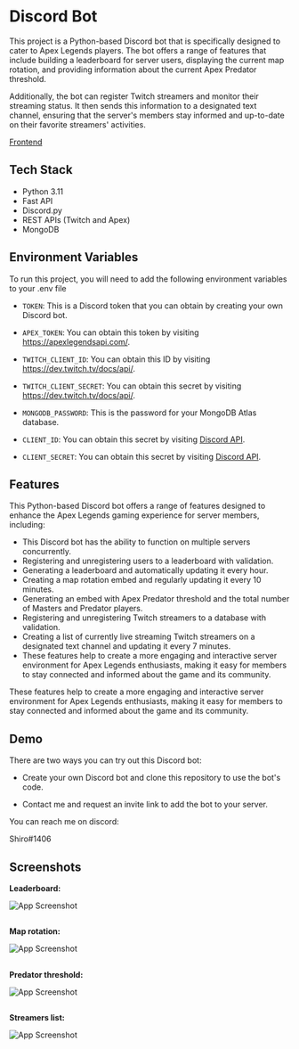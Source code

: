 
# Discord Bot

This project is a Python-based Discord bot that is specifically designed to cater to Apex Legends players. The bot offers a range of features that include building a leaderboard for server users, displaying the current map rotation, and providing information about the current Apex Predator threshold.

Additionally, the bot can register Twitch streamers and monitor their streaming status. It then sends this information to a designated text channel, ensuring that the server's members stay informed and up-to-date on their favorite streamers' activities.

[Frontend](https://github.com/shiro47/GSBot-frontend)

## Tech Stack

- Python 3.11
- Fast API
- Discord.py
- REST APIs (Twitch and Apex)
- MongoDB



## Environment Variables

To run this project, you will need to add the following environment variables to your .env file

- `TOKEN`: This is a Discord token that you can obtain by creating your own Discord bot.

- `APEX_TOKEN`: You can obtain this token by visiting https://apexlegendsapi.com/.

- `TWITCH_CLIENT_ID`: You can obtain this ID by visiting https://dev.twitch.tv/docs/api/.

- `TWITCH_CLIENT_SECRET`: You can obtain this secret by visiting https://dev.twitch.tv/docs/api/.

- `MONGODB_PASSWORD`: This is the password for your MongoDB Atlas database.
  
- `CLIENT_ID`: You can obtain this secret by visiting [Discord API](https://discord.com/developers/docs/topics/oauth2).

- `CLIENT_SECRET`: You can obtain this secret by visiting [Discord API](https://discord.com/developers/docs/topics/oauth2).
## Features

This Python-based Discord bot offers a range of features designed to enhance the Apex Legends gaming experience for server members, including:

- This Discord bot has the ability to function on multiple servers concurrently.
- Registering and unregistering users to a leaderboard with validation.
- Generating a leaderboard and automatically updating it every hour.
- Creating a map rotation embed and regularly updating it every 10 minutes.
- Generating an embed with Apex Predator threshold and the total number of Masters and Predator players.
- Registering and unregistering Twitch streamers to a database with validation.
- Creating a list of currently live streaming Twitch streamers on a designated text channel and updating it every 7 minutes.
- These features help to create a more engaging and interactive server environment for Apex Legends enthusiasts, making it easy for members to stay connected and informed about the game and its community.

These features help to create a more engaging and interactive server environment for Apex Legends enthusiasts, making it easy for members to stay connected and informed about the game and its community.
## Demo

There are two ways you can try out this Discord bot:

- Create your own Discord bot and clone this repository to use the bot's code.

- Contact me and request an invite link to add the bot to your server.

You can reach me on discord: 

Shiro#1406
## Screenshots
**Leaderboard:**

![App Screenshot](https://i.postimg.cc/3xgXPNBM/leaderboard.png)
##
**Map rotation:**

![App Screenshot](https://i.postimg.cc/k5sxgHzf/map-rotation.png)
##
**Predator threshold:**

![App Screenshot](https://i.postimg.cc/d0w2vFHh/predator-treshold.png)
##
**Streamers list:**

![App Screenshot](https://i.postimg.cc/gJ03XDPd/streamers-list.png)
